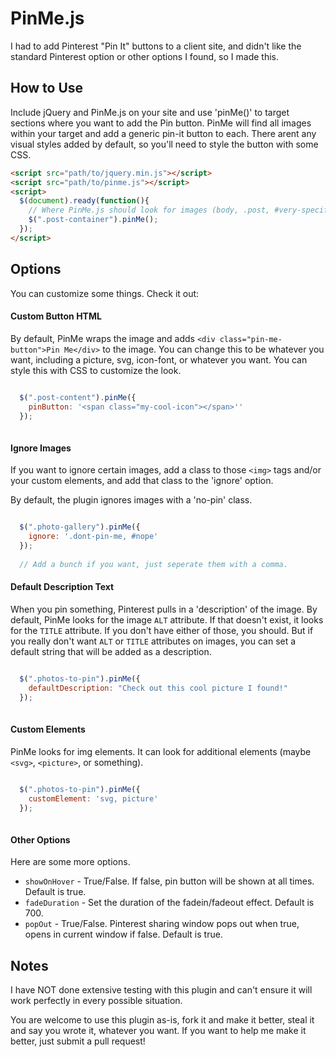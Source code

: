 # PinMe.js

I had to add Pinterest "Pin It" buttons to a client site, and didn't like the standard Pinterest option or other options I found, so I made this.

## How to Use
Include jQuery and PinMe.js on your site and use 'pinMe()' to target sections where you want to add the Pin button. PinMe will find all images within your target and add a generic pin-it button to each. There arent any visual styles added by default, so you'll need to style the button with some CSS. 

```html
<script src="path/to/jquery.min.js"></script>
<script src="path/to/pinme.js"></script>
<script>
  $(document).ready(function(){
    // Where PinMe.js should look for images (body, .post, #very-specific-element, etc.)
    $(".post-container").pinMe();
  });
</script>
```

## Options
You can customize some things. Check it out:

#### Custom Button HTML
By default, PinMe wraps the image and adds `<div class="pin-me-button">Pin Me</div>` to the image. You can change this to be whatever you want, including a picture, svg, icon-font, or whatever you want. You can style this with CSS to customize the look.

```javascript

  $(".post-content").pinMe({ 
    pinButton: '<span class="my-cool-icon"></span>''
  });
  
```

#### Ignore Images
If you want to ignore certain images, add a class to those `<img>` tags and/or your custom elements, and add that class to the 'ignore' option.

By default, the plugin ignores images with a 'no-pin' class.

```javascript

  $(".photo-gallery").pinMe({ 
    ignore: '.dont-pin-me, #nope'
  });
  
  // Add a bunch if you want, just seperate them with a comma.

```

#### Default Description Text
When you pin something, Pinterest pulls in a 'description' of the image. By default, PinMe looks for the image `ALT` attribute. If that doesn't exist, it looks for the `TITLE` attribute. If you don't have either of those, you should. But if you really don't want `ALT` or `TITLE` attributes on images, you can set a default string that will be added as a description.

```javascript

  $(".photos-to-pin").pinMe({ 
    defaultDescription: "Check out this cool picture I found!"
  });
  
```

#### Custom Elements

PinMe looks for img elements. It can look for additional elements (maybe `<svg>`, `<picture>`, or something).

```javascript

  $(".photos-to-pin").pinMe({ 
    customElement: 'svg, picture'
  });
  
```

#### Other Options
Here are some more options.

- `showOnHover` - True/False. If false, pin button will be shown at all times. Default is true.
- `fadeDuration` - Set the duration of the fadein/fadeout effect. Default is 700.
- `popOut` - True/False. Pinterest sharing window pops out when true, opens in current window if false. Default is true.


## Notes

I have NOT done extensive testing with this plugin and can't ensure it will work perfectly in every possible situation.

You are welcome to use this plugin as-is, fork it and make it better, steal it and say you wrote it, whatever you want. If you want to help me make it better, just submit a pull request! 
